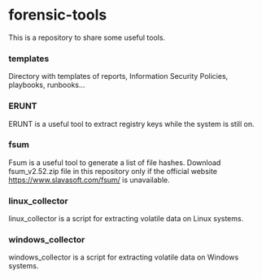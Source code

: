 # forensic-tools

This is a repository to share some useful tools.

### templates

Directory with templates of reports, Information Security Policies, playbooks, runbooks...

### ERUNT

ERUNT is a useful tool to extract registry keys while the system is still on.

### fsum

Fsum is a useful tool to generate a list of file hashes.
Download fsum_v2.52.zip file in this repository only if the official website https://www.slavasoft.com/fsum/ is unavailable.

### linux_collector

linux_collector is a script for extracting volatile data on Linux systems. 

### windows_collector

windows_collector is a script for extracting volatile data on Windows systems.
